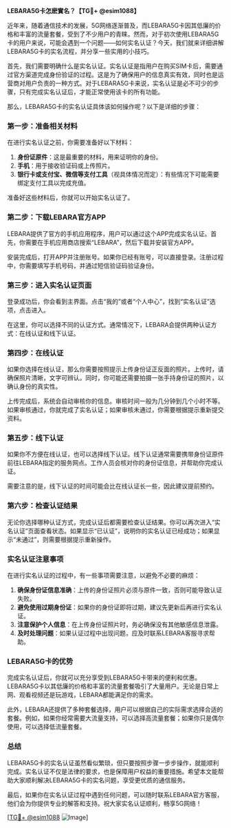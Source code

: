 **LEBARA5G卡怎麽實名？【TG💪+ @esim1088】**

近年来，随着通信技术的发展，5G网络逐渐普及，而LEBARA5G卡因其低廉的价格和丰富的流量套餐，受到了不少用户的青睐。然而，对于初次使用LEBARA5G卡的用户来说，可能会遇到一个问题——如何实名认证？今天，我们就来详细讲解LEBARA5G卡的实名流程，并分享一些实用的小技巧。

首先，我们需要明确什么是实名认证。实名认证是指用户在购买SIM卡后，需要通过官方渠道完成身份验证的过程。这是为了确保用户的信息真实有效，同时也是运营商对用户负责的一种方式。对于LEBARA5G卡来说，实名认证是必不可少的步骤，只有完成实名认证后，才能正常使用该卡的所有功能。

那么，LEBARA5G卡的实名认证具体该如何操作呢？以下是详细的步骤：

### 第一步：准备相关材料

在进行实名认证之前，你需要准备好以下材料：
1. **身份证原件**：这是最重要的材料，用来证明你的身份。
2. **手机**：用于接收验证码或上传照片。
3. **银行卡或支付宝、微信等支付工具**（视具体情况而定）：有些情况下可能需要绑定支付工具以完成充值。

准备好这些材料后，你就可以开始实名认证了。

### 第二步：下载LEBARA官方APP

LEBARA提供了官方的手机应用程序，用户可以通过这个APP完成实名认证。首先，你需要在手机应用商店搜索“LEBARA”，然后下载并安装官方APP。

安装完成后，打开APP并注册账号。如果你已经有账号，可以直接登录。注册过程中，你需要填写手机号码，并通过短信验证码验证身份。

### 第三步：进入实名认证页面

登录成功后，你会看到主界面。点击“我的”或者“个人中心”，找到“实名认证”选项，点击进入。

在这里，你可以选择不同的认证方式。通常情况下，LEBARA会提供两种认证方式：在线认证和线下认证。

### 第四步：在线认证

如果你选择在线认证，那么你需要按照提示上传身份证正反面的照片。上传时，请确保照片清晰，文字可辨认。同时，你可能还需要拍摄一张手持身份证的照片，以确认身份的真实性。

上传完成后，系统会自动审核你的信息。审核时间一般为几分钟到几个小时不等。如果审核通过，你就完成了实名认证；如果审核未通过，你需要根据提示重新提交资料。

### 第五步：线下认证

如果你不方便在线认证，也可以选择线下认证。线下认证通常需要携带身份证原件前往LEBARA指定的服务网点。工作人员会核对你的身份证信息，并帮助你完成认证。

需要注意的是，线下认证的时间可能会比在线认证长一些，因此建议提前预约。

### 第六步：检查认证结果

无论你选择哪种认证方式，完成认证后都需要检查认证结果。你可以再次进入“实名认证”页面查看状态。如果显示“已认证”，说明你的实名认证已经成功；如果显示“未通过”，则需要根据提示重新操作。

### 实名认证注意事项

在进行实名认证的过程中，有一些事项需要注意，以避免不必要的麻烦：

1. **确保身份证信息准确**：上传的身份证照片必须与原件一致，否则可能导致认证失败。
2. **避免使用过期身份证**：如果你的身份证即将过期，建议先更新后再进行实名认证。
3. **注意保护个人信息**：在上传身份证照片时，务必确保没有其他敏感信息泄露。
4. **及时处理问题**：如果认证过程中出现问题，应及时联系LEBARA客服寻求帮助。

### LEBARA5G卡的优势

完成实名认证后，你就可以充分享受到LEBARA5G卡带来的便利和优惠。LEBARA5G卡以其低廉的价格和丰富的流量套餐吸引了大量用户。无论是日常上网、观看视频还是玩游戏，LEBARA都能满足你的需求。

此外，LEBARA还提供了多种套餐选择，用户可以根据自己的实际需求选择合适的套餐。例如，如果你经常需要大流量支持，可以选择高流量套餐；如果你只是偶尔使用，可以选择低流量套餐。

### 总结

LEBARA5G卡的实名认证虽然看似繁琐，但只要按照步骤一步步操作，就能顺利完成。实名认证不仅是法律的要求，也是保障用户权益的重要措施。希望本文能帮助大家顺利解决LEBARA5G卡的实名问题，享受更优质的通信服务。

最后，如果你在实名认证过程中遇到任何问题，可以随时联系LEBARA官方客服，他们会为你提供专业的解答和支持。祝大家实名认证顺利，畅享5G网络！

[[TG💪+ @esim1088](https://t.me/s/esim1088) ![Image](https://i.postimg.cc/4NQfJmqS/Snipaste-2025-05-13-00-14-12.png)]